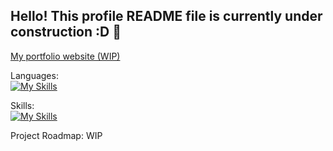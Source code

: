 ## Hello! This profile README file is currently under construction :D 🚧

[My portfolio website (WIP)](https://obsidiosteel.github.io/Portfolio-Website/)

Languages:
<br>
[![My Skills](https://skillicons.dev/icons?i=py,java,html)](https://skillicons.dev)

Skills:
<br>
[![My Skills](https://skillicons.dev/icons?i=blender,github,vscode,notion)](https://skillicons.dev)

Project Roadmap:
WIP

